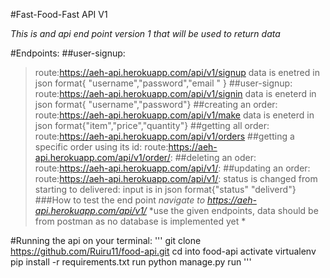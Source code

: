 #Fast-Food-Fast API V1

*This is and api end point version 1 that will be used to return data*

#Endpoints:
##user-signup:
>route:https://aeh-api.herokuapp.com/api/v1/signup
>data is enetred in json format{ "username","password","email "	}
##user-signup:
>route:https://aeh-api.herokuapp.com/api/v1/signin
>data is eneterd in json format{ "username","password"}
##creating an order:
>route:https://aeh-api.herokuapp.com/api/v1/make
data is eneterd in json format{"item","price","quantity"}
##getting all order:
>route:https://aeh-api.herokuapp.com/api/v1/orders
##getting a specific order using its id:
>route:https://aeh-api.herokuapp.com/api/v1/order/<id>:
##deleting an oder:
>route:https://aeh-api.herokuapp.com/api/v1/<id>:
##updating an order:
>route:https://aeh-api.herokuapp.com/api/v1/<id>:
status is changed from starting to delivered: input is in json format{"status" "deliverd"}
###How to test the end point
*navigate to https://aeh-api.herokuapp.com/api/v1/*
*use the given endpoints, data should be from postman as no database is implemented yet *


#Running the api
 on your terminal:
 '''
 git clone https://github.com/Ruiru11/food-api.git
 cd into food-api
 activate virtualenv
 pip install -r requirements.txt
 run python manage.py run
 '''

